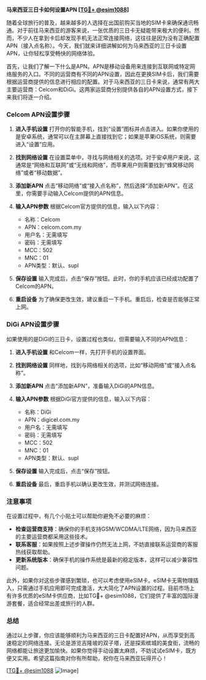 **马来西亚三日卡如何设置APN [[TG💪+ @esim1088](https://t.me/s/esim1088)]**

随着全球旅行的普及，越来越多的人选择在出国前购买当地的SIM卡来确保通讯畅通。对于前往马来西亚的游客来说，一张优质的三日卡无疑能带来极大的便利。然而，不少人在拿到卡后却发现手机无法正常连接网络，这往往是因为没有正确配置APN（接入点名称）。今天，我们就来详细讲解如何为马来西亚的三日卡设置APN，让你轻松享受畅快的网络体验。

首先，让我们了解一下什么是APN。APN是移动设备用来连接到互联网或特定网络服务的入口。不同的运营商有不同的APN设置，因此在更换SIM卡后，我们需要根据运营商提供的信息进行相应的配置。对于马来西亚的三日卡来说，通常有两大主要运营商：Celcom和DiGi。这两家运营商分别提供各自的APN设置方式，接下来我们将逐一介绍。

### Celcom APN设置步骤

1. **进入手机设置**
   打开你的智能手机，找到“设置”图标并点击进入。如果你使用的是安卓系统，通常可以在主屏幕上直接找到它；如果是苹果iOS系统，则需要进入“设置”应用。

2. **找到网络设置**
   在设置菜单中，寻找与网络相关的选项。对于安卓用户来说，这通常是“网络和互联网”或“无线和网络”，而苹果用户则需要找到“蜂窝移动网络”或者“移动数据”。

3. **添加新APN**
   点击“移动网络”或“接入点名称”，然后选择“添加新APN”。在这里，你需要手动输入Celcom提供的APN信息。

4. **输入APN参数**
   根据Celcom官方提供的信息，输入以下内容：
   - 名称：Celcom
   - APN：celcom.com.my
   - 用户名：无需填写
   - 密码：无需填写
   - MCC：502
   - MNC：01
   - APN类型：默认、supl

5. **保存设置**
   输入完成后，点击“保存”按钮。此时，你的手机应该已经成功配置了Celcom的APN。

6. **重启设备**
   为了确保更改生效，建议重启一下手机。重启后，检查是否能够正常上网。

### DiGi APN设置步骤

如果使用的是DiGi的三日卡，设置过程也类似，但需要输入不同的APN信息：

1. **进入手机设置**
   和Celcom一样，先打开手机的设置界面。

2. **找到网络设置**
   同样地，找到与网络相关的选项，比如“移动网络”或“接入点名称”。

3. **添加新APN**
   点击“添加新APN”，准备输入DiGi的APN信息。

4. **输入APN参数**
   根据DiGi官方提供的信息，输入以下内容：
   - 名称：DiGi
   - APN：digicel.com.my
   - 用户名：无需填写
   - 密码：无需填写
   - MCC：502
   - MNC：01
   - APN类型：默认、supl

5. **保存设置**
   输入完成后，点击“保存”按钮。

6. **重启设备**
   最后，重启手机以确认更改生效，并测试网络连接。

### 注意事项

在设置过程中，有几个小贴士可以帮助你避免不必要的麻烦：
- **检查运营商支持**：确保你的手机支持GSM/WCDMA/LTE网络，因为马来西亚的主要运营商都采用这些技术。
- **联系客服**：如果按照上述步骤操作仍然无法上网，不妨直接联系运营商的客服热线获取帮助。
- **更新系统版本**：确保手机的操作系统是最新的稳定版本，这样可以减少兼容性问题。

此外，如果你对这些步骤感到繁琐，也可以考虑使用eSIM卡。eSIM卡无需物理插入，只需通过手机应用即可完成激活，大大简化了APN设置的过程。目前市场上有许多优质的eSIM卡供应商，比如TG💪+ @esim1088，它们提供了丰富的国际漫游套餐，适合经常出差或旅行的人群。

### 总结

通过以上步骤，你应该能够顺利为马来西亚的三日卡配置好APN，从而享受到高速稳定的网络连接。无论是游览吉隆坡的双子塔，还是探索槟城的美食街，流畅的网络都能让旅途更加愉快。如果你觉得手动设置太麻烦，不妨试试eSIM卡，既方便又实用。希望这篇指南对你有所帮助，祝你在马来西亚玩得开心！

[[TG💪+ @esim1088](https://t.me/s/esim1088) ![Image](https://i.postimg.cc/4NQfJmqS/Snipaste-2025-05-13-00-14-12.png)]